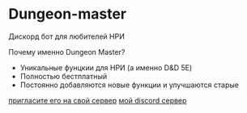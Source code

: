 # Dungeon-master
Дискорд бот для любителей НРИ

Почему именно Dungeon Master?
- Уникальные фунцкии для НРИ (а именно D&D 5E)
- Полностью бестплатный
- Постоянно добавляются новые функции и улучшаются старые

[пригласите его на свой сервер](https://discord.com/oauth2/authorize?client_id=538743567804268544&scope=bot)
[мой discord сервер](https://discord.gg/7NVkebu)

